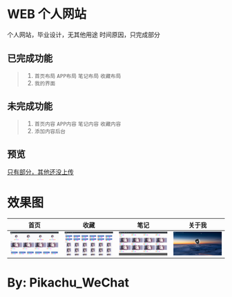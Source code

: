 WEB 个人网站
==============
个人网站，毕业设计，无其他用途
时间原因，只完成部分


已完成功能
---
>1. `首页布局` `APP布局` `笔记布局` `收藏布局`
>2. `我的界面`

未完成功能
---
>1. `首页内容` `APP内容` `笔记内容` `收藏内容`
>2. `添加内容后台`

预览
---
[只有部分，其他还没上传](http://pikachu.org.cn)

效果图
===
|首页|收藏|笔记|关于我|
|:---:|:---:|:---:|:---:|
| ![](/image/1.png) | ![](/image/2.png) | ![](/image/3.png) | ![](/image/4.png) |

By: Pikachu_WeChat
===